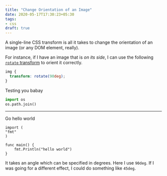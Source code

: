 ```yaml
---
title: "Change Orientation of an Image"
date: 2020-05-17T17:30:23+05:30
tags:
- css
draft: true
---
```



A single-line CSS transform is all it takes to change the orientation of an
image (or any DOM element, really).

For instance, if I have an image that is _on its side_, I can use the following
[`rotate`
transform](https://developer.mozilla.org/en-US/docs/Web/CSS/transform-function/rotate)
to orient it correctly.

```css
img {
  transform: rotate(90deg);
}
```

Testing you babay

```python
import os
os.path.join()
```
---

Go hello world
```golang
import (
"fmt"
)

func main() {
    fmt.Println("hello world")
}
```



It takes an angle which can be specified in degrees. Here I use `90deg`. If I
was going for a different effect, I could do something like `45deg`.
